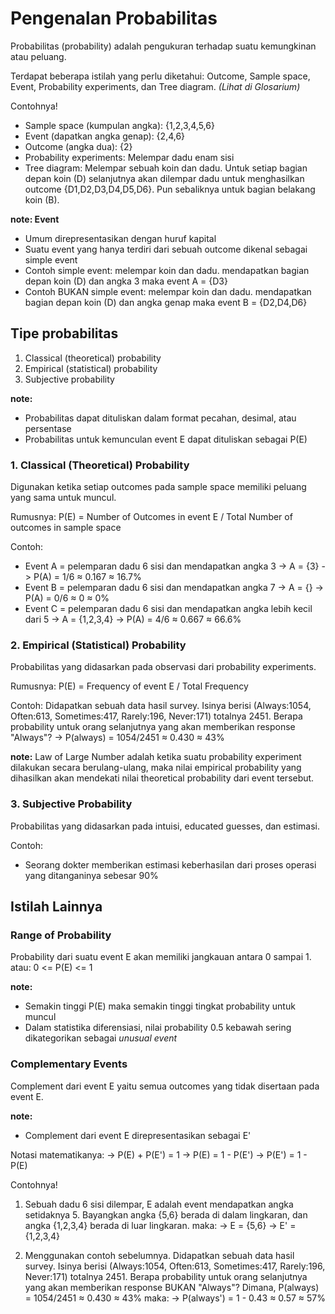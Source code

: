 # Pengenalan Probabilitas
Probabilitas (probability) adalah pengukuran terhadap suatu kemungkinan atau peluang.

Terdapat beberapa istilah yang perlu diketahui:
Outcome, Sample space, Event, Probability experiments, dan Tree diagram. *(Lihat di Glosarium)*

Contohnya!
- Sample space (kumpulan angka): {1,2,3,4,5,6}
- Event (dapatkan angka genap): {2,4,6}
- Outcome (angka dua): {2}
- Probability experiments: Melempar dadu enam sisi
- Tree diagram: Melempar sebuah koin dan dadu. Untuk setiap bagian depan koin (D) selanjutnya akan dilempar dadu untuk menghasilkan outcome {D1,D2,D3,D4,D5,D6}. Pun sebaliknya untuk bagian belakang koin (B).

**note: Event**
- Umum direpresentasikan dengan huruf kapital
- Suatu event yang hanya terdiri dari sebuah outcome dikenal sebagai simple event
- Contoh simple event: melempar koin dan dadu. mendapatkan bagian depan koin (D) dan angka 3 maka event A = {D3}
- Contoh BUKAN simple event: melempar koin dan dadu. mendapatkan bagian depan koin (D) dan angka genap maka event B = {D2,D4,D6}

## Tipe probabilitas
1. Classical (theoretical) probability
2. Empirical (statistical) probability
3. Subjective probability

**note:**
- Probabilitas dapat dituliskan dalam format pecahan, desimal, atau persentase
- Probabilitas untuk kemunculan event E dapat dituliskan sebagai P(E)

### 1. Classical (Theoretical) Probability
Digunakan ketika setiap outcomes pada sample space memiliki peluang yang sama untuk muncul.

Rumusnya:
P(E) = Number of Outcomes in event E / Total Number of outcomes in sample space

Contoh:
- Event A = pelemparan dadu 6 sisi dan mendapatkan angka 3
-> A = {3}
-> P(A) = 1/6 ≈ 0.167 ≈ 16.7%
- Event B = pelemparan dadu 6 sisi dan mendapatkan angka 7
-> A = {}
-> P(A) = 0/6 ≈ 0 ≈ 0%
- Event C = pelemparan dadu 6 sisi dan mendapatkan angka lebih kecil dari 5
-> A = {1,2,3,4}
-> P(A) = 4/6 ≈ 0.667 ≈ 66.6%

### 2. Empirical (Statistical) Probability
Probabilitas yang didasarkan pada observasi dari probability experiments.

Rumusnya:
P(E) = Frequency of event E / Total Frequency

Contoh:
Didapatkan sebuah data hasil survey. Isinya berisi (Always:1054, Often:613, Sometimes:417, Rarely:196, Never:171) totalnya 2451.
Berapa probability untuk orang selanjutnya yang akan memberikan response "Always"?
-> P(always) = 1054/2451 ≈ 0.430 ≈ 43%

**note:**
Law of Large Number adalah ketika suatu probability experiment dilakukan secara berulang-ulang, maka nilai empirical probability yang dihasilkan akan mendekati nilai theoretical probability dari event tersebut.

### 3. Subjective Probability
Probabilitas yang didasarkan pada intuisi, educated guesses, dan estimasi.

Contoh:
- Seorang dokter memberikan estimasi keberhasilan dari proses operasi yang ditanganinya sebesar 90%

## Istilah Lainnya
### Range of Probability
Probability dari suatu event E akan memiliki jangkauan antara 0 sampai 1.
atau:
0 <= P(E) <= 1

**note:**
- Semakin tinggi P(E) maka semakin tinggi tingkat probability untuk muncul
- Dalam statistika diferensiasi, nilai probability 0.5 kebawah sering dikategorikan sebagai *unusual event*

### Complementary Events
Complement dari event E yaitu semua outcomes yang tidak disertaan pada event E.

**note:**
- Complement dari event E direpresentasikan sebagai E'

Notasi matematikanya:
-> P(E) + P(E') = 1
-> P(E) = 1 - P(E')
-> P(E') = 1 - P(E)

Contohnya!
1. Sebuah dadu 6 sisi dilempar, E adalah event mendapatkan angka setidaknya 5. Bayangkan angka {5,6} berada di dalam lingkaran, dan angka {1,2,3,4} berada di luar lingkaran.
maka:
-> E = {5,6}
-> E' = {1,2,3,4}

2. Menggunakan contoh sebelumnya. Didapatkan sebuah data hasil survey. Isinya berisi (Always:1054, Often:613, Sometimes:417, Rarely:196, Never:171) totalnya 2451.
Berapa probability untuk orang selanjutnya yang akan memberikan response BUKAN "Always"?
Dimana, P(always) = 1054/2451 ≈ 0.430 ≈ 43%
maka:
-> P(always') = 1 - 0.43 ≈ 0.57 ≈ 57%
